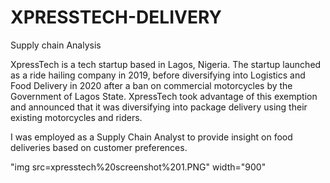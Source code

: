 # XPRESSTECH-DELIVERY
Supply chain Analysis


XpressTech is a tech startup based in Lagos, Nigeria. The
startup launched as a ride hailing company in 2019,
before diversifying into Logistics and Food Delivery in
2020 after a ban on commercial motorcycles by the
Government of Lagos State. XpressTech took advantage
of this exemption and announced that it was diversifying
into package delivery using their existing motorcycles
and riders.

I was employed as a Supply Chain Analyst to
provide insight on food deliveries based on customer
preferences.

"img src=xpresstech%20screenshot%201.PNG" width="900" 
